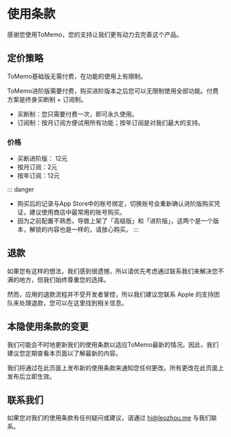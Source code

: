 # 使用条款

感谢您使用ToMemo，您的支持让我们更有动力去完善这个产品。

## 定价策略

ToMemo基础版无需付费，在功能的使用上有限制。

ToMemo进阶版需要付费，购买进阶版本之后您可以无限制使用全部功能。付费方案是终身买断制 + 订阅制。
- 买断制：您只需要付费一次，即可永久使用。
- 订阅制：按月订阅方便试用所有功能；按年订阅是对我们最大的支持。

### 价格
- 买断进阶版： 12元
- 按月订阅：2元
- 按年订阅：12元

::: danger
- 购买后的记录与App Store中的账号绑定，切换账号会重新确认进阶版购买凭证，建议使用商店中最常用的账号购买。
- 因为之前配置不熟悉，导致上架了「高级版」和「进阶版」，这两个是一个版本，解锁的内容也是一样的，请放心购买。
:::

## 退款

如果您有这样的想法，我们感到很遗憾，所以请优先考虑通过联系我们来解决您不满的地方，但我们始终尊重您的选择。

然而，应用的退款流程并不受开发者掌控，所以我们建议您联系 Apple 的支持团队来处理退款，您可以在这里找到相关信息。

## 本隐使用条款的变更
我们可能会不时地更新我们的使用条款以适应ToMemo最新的情况。因此，我们建议您定期查看本页面以了解最新的内容。

我们将通过在此页面上发布新的使用条款来通知您任何更改。所有更改在此页面上发布后立即生效。

## 联系我们
如果您对我们的使用条款有任何疑问或建议，请通过 [hi@leozhou.me](mailto:hi@leozhou.me) 与我们联系。

